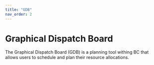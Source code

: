 ```yaml
---
title: "GDB"
nav_order: 2
---
```


# Graphical Dispatch Board
The Graphical Dispatch Board (GDB) is a planning tool withing BC that allows users to schedule and plan their resource allocations.